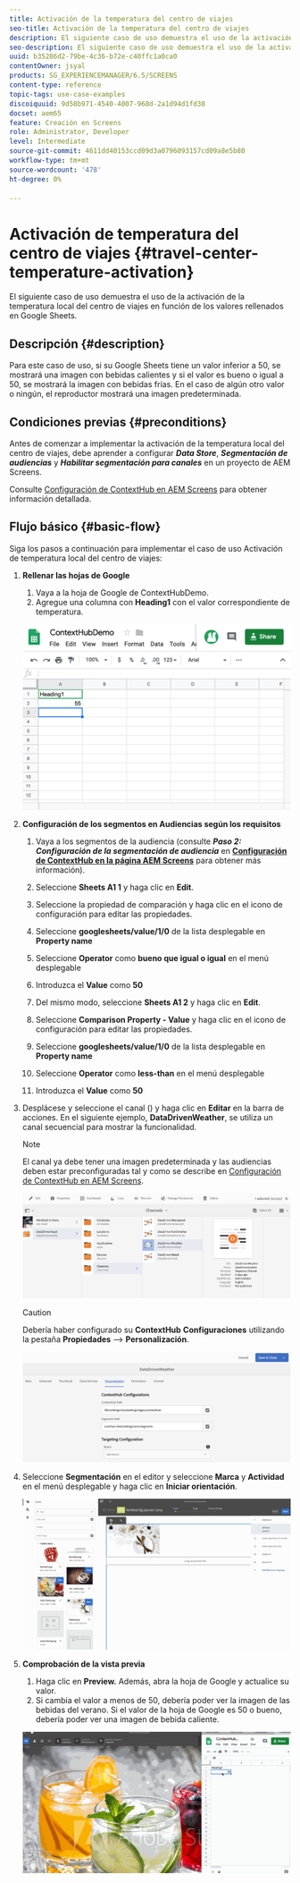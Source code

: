 ```yaml
---
title: Activación de la temperatura del centro de viajes
seo-title: Activación de la temperatura del centro de viajes
description: El siguiente caso de uso demuestra el uso de la activación de la temperatura local del centro de viajes en función de los valores rellenados en Google Sheets.
seo-description: El siguiente caso de uso demuestra el uso de la activación de la temperatura local del centro de viajes en función de los valores rellenados en Google Sheets.
uuid: b35286d2-79be-4c36-b72e-c40ffc1a0ca0
contentOwner: jsyal
products: SG_EXPERIENCEMANAGER/6.5/SCREENS
content-type: reference
topic-tags: use-case-examples
discoiquuid: 9d58b971-4540-4007-968d-2a1d94d1fd38
docset: aem65
feature: Creación en Screens
role: Administrator, Developer
level: Intermediate
source-git-commit: 4611dd40153ccd09d3a0796093157cd09a8e5b80
workflow-type: tm+mt
source-wordcount: '478'
ht-degree: 0%

---
```



# Activación de temperatura del centro de viajes {#travel-center-temperature-activation}

El siguiente caso de uso demuestra el uso de la activación de la temperatura local del centro de viajes en función de los valores rellenados en Google Sheets.

## Descripción {#description}

Para este caso de uso, si su Google Sheets tiene un valor inferior a 50, se mostrará una imagen con bebidas calientes y si el valor es bueno o igual a 50, se mostrará la imagen con bebidas frías. En el caso de algún otro valor o ningún, el reproductor mostrará una imagen predeterminada.

## Condiciones previas {#preconditions}

Antes de comenzar a implementar la activación de la temperatura local del centro de viajes, debe aprender a configurar ***Data Store***, ***Segmentación de audiencias*** y ***Habilitar segmentación para canales*** en un proyecto de AEM Screens.

Consulte [Configuración de ContextHub en AEM Screens](configuring-context-hub.md) para obtener información detallada.

## Flujo básico {#basic-flow}

Siga los pasos a continuación para implementar el caso de uso Activación de temperatura local del centro de viajes:

1. **Rellenar las hojas de Google**

   1. Vaya a la hoja de Google de ContextHubDemo.
   1. Agregue una columna con **Heading1** con el valor correspondiente de temperatura.

   ![screen_shot_2019-05-08at112911am](assets/screen_shot_2019-05-08at112911am.png)

1. **Configuración de los segmentos en Audiencias según los requisitos**

   1. Vaya a los segmentos de la audiencia (consulte ***Paso 2: Configuración de la segmentación de audiencia*** en **[Configuración de ContextHub en la página AEM Screens](configuring-context-hub.md)** para obtener más información).

   1. Seleccione **Sheets A1 1** y haga clic en **Edit**.

   1. Seleccione la propiedad de comparación y haga clic en el icono de configuración para editar las propiedades.
   1. Seleccione **googlesheets/value/1/0** de la lista desplegable en **Property name**

   1. Seleccione **Operator** como **bueno que igual o igual** en el menú desplegable

   1. Introduzca el **Value** como **50**

   1. Del mismo modo, seleccione **Sheets A1 2** y haga clic en **Edit**.

   1. Seleccione **Comparison Property - Value** y haga clic en el icono de configuración para editar las propiedades.
   1. Seleccione **googlesheets/value/1/0** de la lista desplegable en **Property name**

   1. Seleccione **Operator** como **less-than** en el menú desplegable

   1. Introduzca el **Value** como **50**

1. Desplácese y seleccione el canal () y haga clic en **Editar** en la barra de acciones. En el siguiente ejemplo, **DataDrivenWeather**, se utiliza un canal secuencial para mostrar la funcionalidad.

   >[!NOTE]
   >
   >El canal ya debe tener una imagen predeterminada y las audiencias deben estar preconfiguradas tal y como se describe en [Configuración de ContextHub en AEM Screens](configuring-context-hub.md).

   ![screen_shot_2019-05-08at113022am](assets/screen_shot_2019-05-08at113022am.png)

   >[!CAUTION]
   >
   >Debería haber configurado su **ContextHub** **Configuraciones** utilizando la pestaña **Propiedades** —> **Personalización**.

   ![screen_shot_2019-05-08at114106am](assets/screen_shot_2019-05-08at114106am.png)

1. Seleccione **Segmentación** en el editor y seleccione **Marca** y **Actividad** en el menú desplegable y haga clic en **Iniciar orientación**.

   ![new_activity3](assets/new_activity3.gif)

1. **Comprobación de la vista previa**

   1. Haga clic en **Preview.** Además, abra la hoja de Google y actualice su valor.
   1. Si cambia el valor a menos de 50, debería poder ver la imagen de las bebidas del verano. Si el valor de la hoja de Google es 50 o bueno, debería poder ver una imagen de bebida caliente.

   ![result3](assets/result3.gif)

